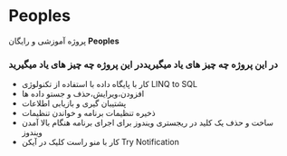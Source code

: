 # Peoples
پروژه آموزشی و رایگان **Peoples** 

### در این پروژه چه چیز های یاد میگیریددر این پروژه چه چیز های یاد میگیرید
- کار با پایگاه داده با استفاده از تکنولوژی LINQ to SQL
- افزودن،ویرایش،حذف و جستو داده ها
- پشتیبان گیری و بازیابی اطلاعات
- ذخیره تنظیمات برنامه و خواندن تنظیمات
- ساخت و حذف یک کلید در ریجستری ویندوز برای اجرای برنامه هنگام بالا آمدن ویندوز
- کار با منو راست کلیک در آیکن Try Notification
